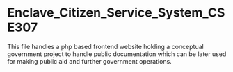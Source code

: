 # Enclave_Citizen_Service_System_CSE307
This file handles a php based frontend website holding a conceptual government project to handle public documentation which can be later used for making public aid and further government operations.
